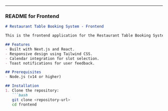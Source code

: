 ---

### README for Frontend

```markdown
# Restaurant Table Booking System - Frontend

This is the frontend application for the Restaurant Table Booking System. It allows customers to view available slots and book tables.

## Features
- Built with Next.js and React.
- Responsive design using Tailwind CSS.
- Calendar integration for slot selection.
- Toast notifications for user feedback.

## Prerequisites
- Node.js (v14 or higher)

## Installation
1. Clone the repository:
   ```bash
   git clone <repository-url>
   cd frontend

